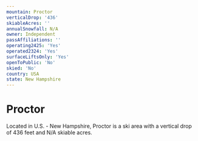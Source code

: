 ```yaml
---
mountain: Proctor
verticalDrop: '436'
skiableAcres: ''
annualSnowfall: N/A
owner: Independent
passAffiliations: ''
operating2425: 'Yes'
operated2324: 'Yes'
surfaceLiftsOnly: 'Yes'
openToPublic: 'No'
skied: 'No'
country: USA
state: New Hampshire
---
```


# Proctor

Located in U.S. - New Hampshire, Proctor is a ski area with a vertical drop of 436 feet and N/A skiable acres.
